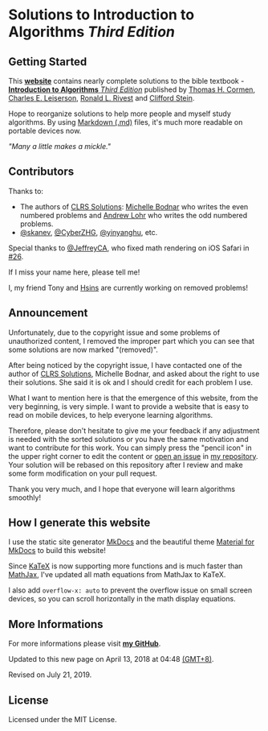# Solutions to **Introduction to Algorithms** _Third Edition_

## Getting Started

This **[website](https://walkccc.github.io/CLRS/)** contains nearly complete solutions to the bible textbook - [**Introduction to Algorithms** _Third Edition_](https://mitpress.mit.edu/books/introduction-algorithms-third-edition) published by [Thomas H. Cormen](https://mitpress.mit.edu/contributors/thomas-h-cormen), [Charles E. Leiserson](https://mitpress.mit.edu/contributors/charles-e-leiserson), [Ronald L. Rivest](https://mitpress.mit.edu/contributors/ronald-l-rivest) and [Clifford Stein](https://mitpress.mit.edu/contributors/clifford-stein).

Hope to reorganize solutions to help more people and myself study algorithms. By using [Markdown (.md)](https://en.wikipedia.org/wiki/Markdown) files, it's much more readable on portable devices now.

_"Many a little makes a mickle."_

## Contributors

Thanks to:

- The authors of [CLRS Solutions](https://sites.math.rutgers.edu/~ajl213/CLRS/CLRS.html): [Michelle Bodnar](mailto:chellebodnar@gmail.com) who writes the even numbered problems and [Andrew Lohr](mailto:Andrew.Lohr@gmail.com) who writes the odd numbered problems.
- [@skanev](https://github.com/skanev), [@CyberZHG](https://github.com/CyberZHG), [@yinyanghu](https://github.com/yinyanghu), etc.

Special thanks to [@JeffreyCA](https://github.com/JeffreyCA), who fixed math rendering on iOS Safari in [#26](https://github.com/walkccc/CLRS/pull/26).

If I miss your name here, please tell me!

I, my friend Tony and [Hsins](https://github.com/hsins) are currently working on removed problems!

## Announcement

Unfortunately, due to the copyright issue and some problems of unauthorized content, I removed the improper part which you can see that some solutions are now marked "(removed)".

After being noticed by the copyright issue, I have contacted one of the author of [CLRS Solutions](http://sites.math.rutgers.edu/~ajl213/CLRS/CLRS.html), Michelle Bodnar, and asked about the right to use their solutions. She said it is ok and I should credit for each problem I use.

What I want to mention here is that the emergence of this website, from the very beginning, is very simple. I want to provide a website that is easy to read on mobile devices, to help everyone learning algorithms.

Therefore, please don't hesitate to give me your feedback if any adjustment is needed with the sorted solutions or you have the same motivation and want to contribute for this work. You can simply press the "pencil icon" in the upper right corner to edit the content or [open an issue](https://github.com/walkccc/CLRS/issues/new) in [my repository](https://github.com/walkccc/CLRS/). Your solution will be rebased on this repository after I review and make some form modification on your pull request.

Thank you very much, and I hope that everyone will learn algorithms smoothly!

## How I generate this website

I use the static site generator [MkDocs](http://www.mkdocs.org/) and the beautiful theme [Material for MkDocs](https://squidfunk.github.io/mkdocs-material/) to build this website!

Since [KaTeX](https://katex.org/) is now supporting more functions and is much faster than [MathJax](https://www.mathjax.org/), I've updated all math equations from MathJax to KaTeX.

I also add `overflow-x: auto` to prevent the overflow issue on small screen devices, so you can scroll horizontally in the math display equations.

## More Informations

For more informations please visit [**my GitHub**](https://github.com/walkccc).

Updated to this new page on April 13, 2018 at 04:48 [(GMT+8)](https://time.is/GMT+8).

Revised on July 21, 2019.

## License

Licensed under the MIT License.
